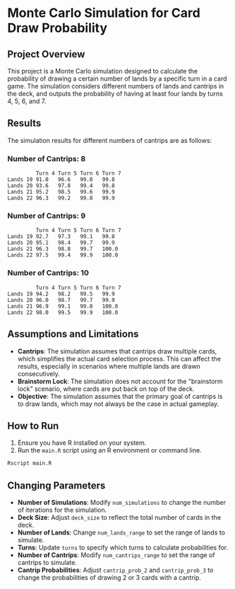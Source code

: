 # Monte Carlo Simulation for Card Draw Probability

## Project Overview

This project is a Monte Carlo simulation designed to calculate the probability of drawing a certain number of lands by a specific turn in a card game. The simulation considers different numbers of lands and cantrips in the deck, and outputs the probability of having at least four lands by turns 4, 5, 6, and 7.

## Results

The simulation results for different numbers of cantrips are as follows:

### Number of Cantrips: 8
```
         Turn 4 Turn 5 Turn 6 Turn 7
Lands 19 91.0   96.6   99.0   99.8  
Lands 20 93.6   97.8   99.4   99.8  
Lands 21 95.2   98.5   99.6   99.9  
Lands 22 96.3   99.2   99.8   99.9  
```

### Number of Cantrips: 9
```
         Turn 4 Turn 5 Turn 6 Turn 7
Lands 19 92.7   97.3   99.1   99.8  
Lands 20 95.1   98.4   99.7   99.9  
Lands 21 96.3   98.8   99.7   100.0 
Lands 22 97.5   99.4   99.9   100.0 
```

### Number of Cantrips: 10
```
         Turn 4 Turn 5 Turn 6 Turn 7
Lands 19 94.2   98.2   99.5   99.9  
Lands 20 96.0   98.7   99.7   99.9  
Lands 21 96.9   99.1   99.8   100.0 
Lands 22 98.0   99.5   99.9   100.0 
```

## Assumptions and Limitations

- **Cantrips**: The simulation assumes that cantrips draw multiple cards, which simplifies the actual card selection process. This can affect the results, especially in scenarios where multiple lands are drawn consecutively.
- **Brainstorm Lock**: The simulation does not account for the "brainstorm lock" scenario, where cards are put back on top of the deck.
- **Objective**: The simulation assumes that the primary goal of cantrips is to draw lands, which may not always be the case in actual gameplay.

## How to Run

1. Ensure you have R installed on your system.
2. Run the `main.R` script using an R environment or command line.

```bash
Rscript main.R
```

## Changing Parameters

- **Number of Simulations**: Modify `num_simulations` to change the number of iterations for the simulation.
- **Deck Size**: Adjust `deck_size` to reflect the total number of cards in the deck.
- **Number of Lands**: Change `num_lands_range` to set the range of lands to simulate.
- **Turns**: Update `turns` to specify which turns to calculate probabilities for.
- **Number of Cantrips**: Modify `num_cantrips_range` to set the range of cantrips to simulate.
- **Cantrip Probabilities**: Adjust `cantrip_prob_2` and `cantrip_prob_3` to change the probabilities of drawing 2 or 3 cards with a cantrip.
